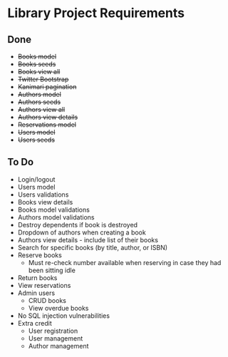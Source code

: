 # Library Project Requirements

## Done

* ~~Books model~~
* ~~Books seeds~~
* ~~Books view all~~
* ~~Twitter Bootstrap~~
* ~~Kanimari pagination~~
* ~~Authors model~~
* ~~Authors seeds~~
* ~~Authors view all~~
* ~~Authors view details~~
* ~~Reservations model~~
* ~~Users model~~
* ~~Users seeds~~


## To Do

* Login/logout
* Users model
* Users validations
* Books view details
* Books model validations
* Authors model validations
* Destroy dependents if book is destroyed
* Dropdown of authors when creating a book
* Authors view details - include list of their books
* Search for specific books (by title, author, or ISBN)
* Reserve books
  * Must re-check number available when reserving in case they had been sitting idle
* Return books
* View reservations
* Admin users
  * CRUD books
  * View overdue books
* No SQL injection vulnerabilities
* Extra credit
  * User registration
  * User management
  * Author management
  